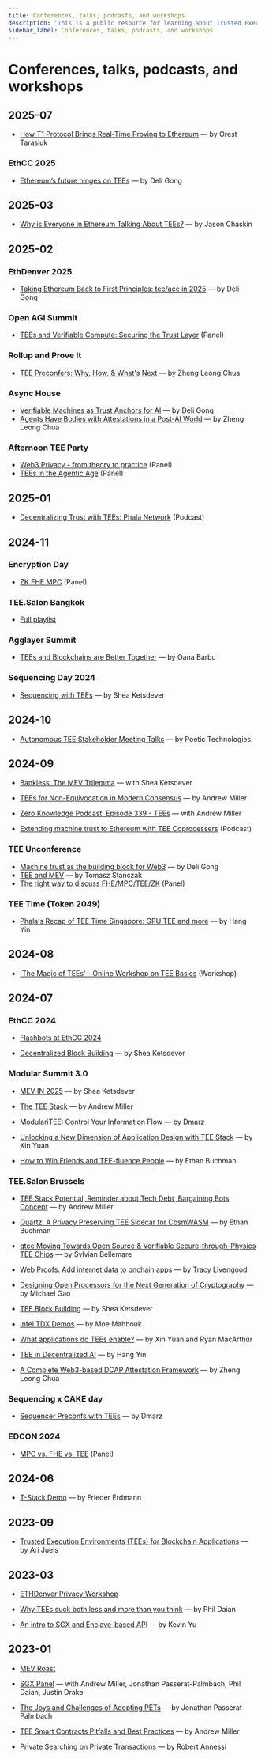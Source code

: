 ```yaml
---
title: Conferences, talks, podcasts, and workshops 
description: 'This is a public resource for learning about Trusted Execution Environments (TEEs). Our aim is to provide comprehensive coverage of key concepts, research advancements, and real-world applications of TEEs.'
sidebar_label: Conferences, talks, podcasts, and workshops 
---
```


# Conferences, talks, podcasts, and workshops 

## **2025-07**

* [How T1 Protocol Brings Real-Time Proving to Ethereum](https://www.youtube.com/watch?v=OnCQr_3XsPA) — by Orest Tarasiuk

### **EthCC 2025**

* [Ethereum’s future hinges on TEEs](https://www.youtube.com/watch?v=5f58L1iPquI) — by Deli Gong

## **2025-03**

* [Why is Everyone in Ethereum Talking About TEEs?](https://www.youtube.com/watch?v=hmuGh7twuro) — by Jason Chaskin


## **2025-02**

### **EthDenver 2025**

* [Taking Ethereum Back to First Principles: tee/acc in 2025](https://www.youtube.com/watch?v=flABgpT6Bsw) — by Deli Gong

### **Open AGI Summit**

* [TEEs and Verifiable Compute: Securing the Trust Layer](https://www.youtube.com/watch?v=1qe0v8guXWw) (Panel)

### **Rollup and Prove It** 

* [TEE Preconfers: Why, How, & What's Next](https://www.youtube.com/watch?v=qwhMD_wAwJc) — by Zheng Leong Chua

### **Async House**

* [Verifiable Machines as Trust Anchors for AI](https://www.youtube.com/watch?v=kNvCWH1Bx6I) — by Deli Gong  
* [Agents Have Bodies with Attestations in a Post-AI World](https://www.youtube.com/watch?v=lBD3z57dUOk) — by Zheng Leong Chua

### **Afternoon TEE Party**

* [Web3 Privacy \- from theory to practice](https://x.com/i/broadcasts/1MYGNwRBQoOJw) (Panel)  
* [TEEs in the Agentic Age](https://x.com/i/broadcasts/1MYGNwRBQoOJw) (Panel)

## **2025-01**

* [Decentralizing Trust with TEEs: Phala Network](https://www.youtube.com/watch?v=siIDcmQB4dU) (Podcast)

## **2024-11**

### **Encryption Day**

* [ZK FHE MPC](https://www.youtube.com/watch?v=zf3o88tg-08) (Panel)

### **TEE.Salon Bangkok**

* [Full playlist](https://www.youtube.com/playlist?list=PLRHMe0bxkuekLrwd7LQZJHWrx2r6k3mGX)

### **Agglayer Summit**

* [TEEs and Blockchains are Better Together](https://www.youtube.com/watch?v=p0jHW5zSE3s) — by Oana Barbu

### **Sequencing Day 2024**

* [Sequencing with TEEs](https://www.youtube.com/watch?v=NIxb9Hb5jlA&list=PLCjVy6JjB1u7dL6cGJgs3RZH4rDgJdGW9&index=10) — by Shea Ketsdever

## **2024-10**

* [Autonomous TEE Stakeholder Meeting Talks](https://www.youtube.com/watch?v=tvZRh1f6GBE&list=PL3-Jon9Yr_aX1VlLVOw1XKpJikcLbMBAn) — by Poetic Technologies

## **2024-09**

* [Bankless: The MEV Trilemma](https://x.com/BanklessHQ/status/1831687078276366552) — with Shea Ketsdever

* [TEEs for Non-Equivocation in Modern Consensus](https://www.youtube.com/watch?v=f55bs3g20tM) — by Andrew Miller

* [Zero Knowledge Podcast: Episode 339 \- TEEs](https://zeroknowledge.fm/) — with Andrew Miller  
* [Extending machine trust to Ethereum with TEE Coprocessers](https://www.youtube.com/watch?v=A9DPrJZJQus) (Podcast)

### **TEE Unconference**

* [Machine trust as the building block for Web3](https://www.youtube.com/watch?v=xLUeZWeNCIo) — by Deli Gong  
* [TEE and MEV](https://www.youtube.com/watch?v=ZHs1cf4AAUw) — by Tomasz Stańczak  
* [The right way to discuss FHE/MPC/TEE/ZK](https://www.youtube.com/watch?v=PN07Sc8X9zo) (Panel)

### **TEE Time (Token 2049\)**

* [Phalaʻs Recap of TEE Time Singapore: GPU TEE and more](https://collective.flashbots.net/t/phalas-recap-of-tee-salon-singapore-gpu-tee-and-more/3867) — by Hang Yin

## **2024-08**

* ['The Magic of TEEs' \- Online Workshop on TEE Basics](https://www.youtube.com/watch?v=Rpv4ZNOcNsM) (Workshop)

## **2024-07**

### **EthCC 2024**

* [Flashbots at EthCC 2024](https://collective.flashbots.net/t/flashbots-at-ethcc-2024/3647)

* [Decentralized Block Building](https://ethcc.io/archive/Decentralized-Block-Building) — by Shea Ketsdever

### **Modular Summit 3.0**

* [MEV IN 2025](https://youtu.be/_4lBCv7Oh1w) — by Shea Ketsdever

* [The TEE Stack](https://youtu.be/9AwlMB8TF4o) — by Andrew Miller

* [ModulariTEE: Control Your Information Flow](https://youtu.be/SV7EKM8GXK0) — by Dmarz

* [Unlocking a New Dimension of Application Design with TEE Stack](https://youtu.be/BMG45EABJqk) — by Xin Yuan  
* [How to Win Friends and TEE-fluence People](https://www.youtube.com/watch?v=XwKIt5XYyqw&t=1s) — by Ethan Buchman

### **TEE.Salon Brussels** 

* [TEE Stack Potential, Reminder about Tech Debt, Bargaining Bots Concept](https://youtu.be/GalMEErxNKg) — by Andrew Miller

* [Quartz: A Privacy Preserving TEE Sidecar for CosmWASM](https://youtu.be/3Tv6k02zvBc) — by Ethan Buchman

* [qtee Moving Towards Open Source & Verifiable Secure-through-Physics TEE Chips](https://youtu.be/j6pGxMfffdA) — by Sylvian Bellemare

* [Web Proofs: Add internet data to onchain apps](https://youtu.be/jHNpWEdBQ_Q) — by Tracy Livengood

* [Designing Open Processors for the Next Generation of Cryptography](https://youtu.be/ZtaEPkwIqBE) — by Michael Gao

* [TEE Block Building](https://youtu.be/xHslR-eh1eY) — by Shea Ketsdever

* [Intel TDX Demos](https://youtu.be/sSS_Rw0d6lk) — by Moe Mahhouk

* [What applications do TEEs enable?](https://youtu.be/6IhXes6aaug) — by Xin Yuan and Ryan MacArthur

* [TEE in Decentralized AI](https://youtu.be/rqLbODcYYYo) — by Hang Yin

* [A Complete Web3-based DCAP Attestation Framework](https://youtu.be/AJPDtdNtSl8) — by Zheng Leong Chua

### **Sequencing x CAKE day**

* [Sequencer Preconfs with TEEs](https://www.youtube.com/watch?v=ejiXNSgFQCg) — by Dmarz

### **EDCON 2024**

* [MPC vs. FHE vs. TEE](https://www.youtube.com/watch?v=LBipsEYVhmc) (Panel)

## **2024-06**

* [T-Stack Demo](https://streameth.org/zuberlin/watch?session=666ada1907f92b086c2bdf57) — by Frieder Erdmann

## **2023-09**

* [Trusted Execution Environments (TEEs) for Blockchain Applications](https://www.youtube.com/watch?v=Xq7oWtiwWII) — by Ari Juels

## **2023-03**

* [ETHDenver Privacy Workshop](https://collective.flashbots.net/t/flashbots-at-ethdenver/1364)

* [Why TEEs suck both less and more than you think](https://www.youtube.com/watch?v=ek-bu4aoh0A) — by Phil Daian

* [An intro to SGX and Enclave-based API](https://www.youtube.com/watch?v=N_e-b1XL4vM) — by Kevin Yu

## **2023-01**

* [MEV Roast](https://collective.flashbots.net/t/mev-roast-privacy-january-11th-2023/935)

* [SGX Panel](https://www.youtube.com/watch?v=vokDXJmPCSI) — with Andrew Miller, Jonathan Passerat-Palmbach, Phil Daian, Justin Drake

* [The Joys and Challenges of Adopting PETs](https://www.youtube.com/watch?v=4iy8zSl96Ck) — by Jonathan Passerat-Palmbach

* [TEE Smart Contracts Pitfalls and Best Practices](https://www.youtube.com/watch?v=4qgPd5kcwBs) — by Andrew Miller

* [Private Searching on Private Transactions](https://www.youtube.com/watch?v=3vzOXOUMLpo) — by Robert Annessi
